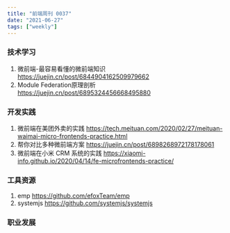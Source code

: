 ```yaml
---
title: "前端周刊 0037"
date: "2021-06-27"
tags: ["weekly"]
---
```


### 技术学习
1. 微前端-最容易看懂的微前端知识 https://juejin.cn/post/6844904162509979662
2. Module Federation原理剖析 https://juejin.cn/post/6895324456668495880

### 开发实践
1. 微前端在美团外卖的实践 https://tech.meituan.com/2020/02/27/meituan-waimai-micro-frontends-practice.html
2. 帮你对比多种微前端方案 https://juejin.cn/post/6898268972178178061
3. 微前端在小米 CRM 系统的实践 https://xiaomi-info.github.io/2020/04/14/fe-microfrontends-practice/

### 工具资源
1. emp https://github.com/efoxTeam/emp
2. systemjs https://github.com/systemjs/systemjs

### 职业发展